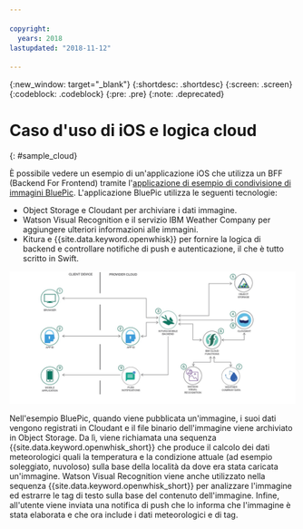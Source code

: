 ```yaml
---

copyright:
  years: 2018
lastupdated: "2018-11-12"

---
```

{:new_window: target="_blank"}
{:shortdesc: .shortdesc}
{:screen: .screen}
{:codeblock: .codeblock}
{:pre: .pre}
{:note: .deprecated}

# Caso d'uso di iOS e logica cloud
{: #sample_cloud}

È possibile vedere un esempio di un'applicazione iOS che utilizza un BFF (Backend For Frontend) tramite l'[applicazione di esempio di condivisione di immagini BluePic](https://github.com/IBM/BluePic). L'applicazione BluePic utilizza le seguenti tecnologie:

* Object Storage e Cloudant per archiviare i dati immagine.
* Watson Visual Recognition e il servizio IBM Weather Company per aggiungere ulteriori informazioni alle immagini.
* Kitura e {{site.data.keyword.openwhisk}} per fornire la logica di backend e controllare notifiche di push e autenticazione, il che è tutto scritto in Swift.

![BluePic](images/cloudlogic.png "Flusso di BluePic")

Nell'esempio BluePic, quando viene pubblicata un'immagine, i suoi dati vengono registrati in Cloudant e il file binario dell'immagine viene archiviato in Object Storage. Da lì, viene richiamata una sequenza {{site.data.keyword.openwhisk_short}} che produce il calcolo dei dati meteorologici quali la temperatura e la condizione attuale (ad esempio soleggiato, nuvoloso) sulla base della località da dove era stata caricata un'immagine. Watson Visual Recognition viene anche utilizzato nella sequenza {{site.data.keyword.openwhisk_short}} per analizzare l'immagine ed estrarre le tag di testo sulla base del contenuto dell'immagine. Infine, all'utente viene inviata una notifica di push che lo informa che l'immagine è stata elaborata e che ora include i dati meteorologici e di tag.
